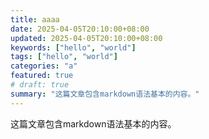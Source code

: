 ```yaml
---
title: aaaa
date: 2025-04-05T20:10:00+08:00
updated: 2025-04-05T20:10:00+08:00
keywords: ["hello", "world"]
tags: ["hello", "world"]
categories: "a"
featured: true
# draft: true
summary: "这篇文章包含markdown语法基本的内容。"
---
```


这篇文章包含markdown语法基本的内容。
